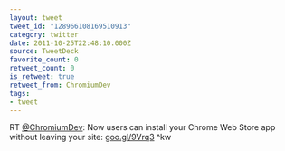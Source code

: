 ```yaml
---
layout: tweet
tweet_id: "128966108169510913"
category: twitter
date: 2011-10-25T22:48:10.000Z
source: TweetDeck
favorite_count: 0
retweet_count: 0
is_retweet: true
retweet_from: ChromiumDev
tags:
- tweet
---
```


RT [@ChromiumDev](https://twitter.com/@ChromiumDev): Now users can install your Chrome Web Store app without leaving your site: [goo.gl/9Vrq3](http://goo.gl/9Vrq3) ^kw
